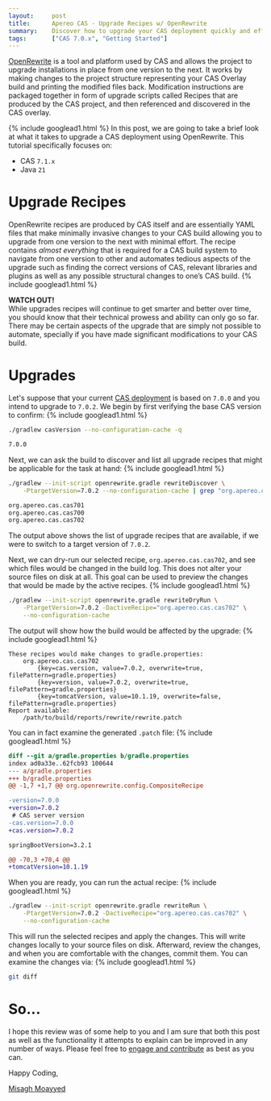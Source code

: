 ```yaml
---
layout:     post
title:      Apereo CAS - Upgrade Recipes w/ OpenRewrite
summary:    Discover how to upgrade your CAS deployment quickly and efficiently by taking advantage of upgrade recipes and OpenRewrite.
tags:       ["CAS 7.0.x", "Getting Started"]
---
```


[OpenRewrite](https://docs.openrewrite.org/) is a tool and platform used by CAS and allows the project to upgrade installations in place from one version to the next. It works by making changes to the project structure representing your CAS Overlay build and printing the modified files back. Modification instructions are packaged together in form of upgrade scripts called Recipes that are produced by the CAS project, and then referenced and discovered in the CAS overlay.

{% include googlead1.html %}
In this post, we are going to take a brief look at what it takes to upgrade a CAS deployment using OpenRewrite. This tutorial specifically focuses on:

- CAS `7.1.x`
- Java `21`

# Upgrade Recipes

OpenRewrite recipes are produced by CAS itself and are essentially YAML files that make minimally invasive changes to your CAS build allowing you to upgrade from one version to the next with minimal effort. The recipe contains *almost everything* that is required for a CAS build system to navigate from one version to other and automates tedious aspects of the upgrade such as finding the correct versions of CAS, relevant libraries and plugins as well as any possible structural changes to one’s CAS build.
{% include googlead1.html %}
<div class="alert alert-warning">
  <strong>WATCH OUT!</strong><br/>While upgrades recipes will continue to get smarter and better over time, you should know that their technical prowess and ability can only go so far. There may be certain aspects of the upgrade that are simply not possible to automate, specially if you have made significant modifications to your CAS build.
</div>

# Upgrades

Let's suppose that your current [CAS deployment](https://apereo.github.io/cas/7.1.x/installation/WAR-Overlay-Installation.html) is based on `7.0.0` and you intend to upgrade to `7.0.2`. We begin by first verifying the base CAS version to confirm:
{% include googlead1.html %}
```bash
./gradlew casVersion --no-configuration-cache -q

7.0.0
```

Next, we can ask the build to discover and list all upgrade recipes that might be applicable for the task at hand:
{% include googlead1.html %}
```bash
./gradlew --init-script openrewrite.gradle rewriteDiscover \
    -PtargetVersion=7.0.2 --no-configuration-cache | grep "org.apereo.cas"

org.apereo.cas.cas701
org.apereo.cas.cas700
org.apereo.cas.cas702
```

The output above shows the list of upgrade recipes that are available, if we were to switch to a target version of `7.0.2`.

Next, we can dry-run our selected recipe, `org.apereo.cas.cas702`, and see which files would be changed in the build log. This does not alter your source files on disk at all. This goal can be used to preview the changes that would be made by the active recipes.
{% include googlead1.html %}
```bash
./gradlew --init-script openrewrite.gradle rewriteDryRun \
    -PtargetVersion=7.0.2 -DactiveRecipe="org.apereo.cas.cas702" \
    --no-configuration-cache
```

The output will show how the build would be affected by the upgrade:
{% include googlead1.html %}
```
These recipes would make changes to gradle.properties:
    org.apereo.cas.cas702
        {key=cas.version, value=7.0.2, overwrite=true, filePattern=gradle.properties}
        {key=version, value=7.0.2, overwrite=true, filePattern=gradle.properties}
        {key=tomcatVersion, value=10.1.19, overwrite=false, filePattern=gradle.properties}
Report available:
    /path/to/build/reports/rewrite/rewrite.patch
```

You can in fact examine the generated `.patch` file:
{% include googlead1.html %}
```patch
diff --git a/gradle.properties b/gradle.properties
index ad0a33e..62fcb93 100644
--- a/gradle.properties
+++ b/gradle.properties
@@ -1,7 +1,7 @@ org.openrewrite.config.CompositeRecipe

-version=7.0.0
+version=7.0.2
 # CAS server version
-cas.version=7.0.0
+cas.version=7.0.2

springBootVersion=3.2.1

@@ -70,3 +70,4 @@
+tomcatVersion=10.1.19
```

When you are ready, you can run the actual recipe:
{% include googlead1.html %}
```bash
./gradlew --init-script openrewrite.gradle rewriteRun \
    -PtargetVersion=7.0.2 -DactiveRecipe="org.apereo.cas.cas702" \
    --no-configuration-cache
```

This will run the selected recipes and apply the changes. This will write changes locally to your source files on disk. Afterward, review the changes, and when you are comfortable with the changes, commit them. You can examine the changes via:
{% include googlead1.html %}
```bash
git diff
```

# So...

I hope this review was of some help to you and I am sure that both this post as well as the functionality it attempts to explain can be improved in any number of ways. Please feel free to [engage and contribute](https://apereo.github.io/cas/developer/Contributor-Guidelines.html) as best as you can.

Happy Coding,

[Misagh Moayyed](https://fawnoos.com)
